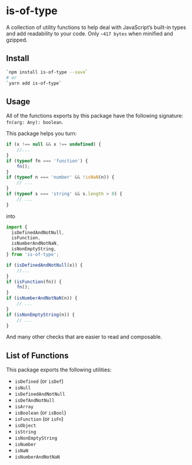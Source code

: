 # is-of-type

A collection of utility functions to help deal with JavaScript’s built-in types and add readability to your code. Only `~417 bytes` when minified and gzipped.

## Install
``` bash
`npm install is-of-type --save`
# or
`yarn add is-of-type`
```

## Usage

All of the functions exports by this package have the following signature: `fn(arg: Any): boolean`.

This package helps you turn:

```javascript
if (x !== null && x !== undefined) {
    //...
}
if (typeof fn === 'function') {
    fn();
}
if (typeof n === 'number' && !isNaN(n)) {
    // ...
}
if (typeof s === 'string' && s.length > 0) {
    // ...
}
```

into

```javascript
import {
  isDefinedAndNotNull,
  isFunction,
  isNumberAndNotNaN,
  isNonEmptyString,
} from 'is-of-type';

if (isDefinedAndNotNull(x)) {
    //...
}
if (isFunction(fn)) {
    fn();
}
if (isNumberAndNotNaN(n)) {
    // ...
}
if (isNonEmptyString(n)) {
    // ...
}
```

And many other checks that are easier to read and composable.

## List of Functions

This package exports the following utilities:
- `isDefined` (or `isDef`)
- `isNull`
- `isDefinedAndNotNull`
- `isDefAndNotNull`
- `isArray`
- `isBoolean` (or `isBool`)
- `isFunction` (or `isFn`)
- `isObject`
- `isString`
- `isNonEmptyString`
- `isNumber`
- `isNaN`
- `isNumberAndNotNaN`

